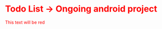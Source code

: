 <h1 style="color:red">Todo List -> Ongoing android project</h1>


<style>
  .red-text {
    color: red;
  }
</style>

<p class="red-text">This text will be red</p>
